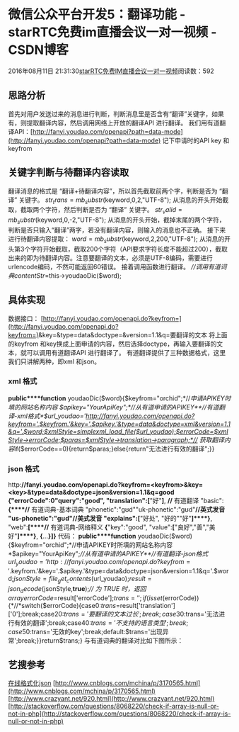 # 微信公众平台开发5：翻译功能 - starRTC免费im直播会议一对一视频 - CSDN博客
2016年08月11日 21:31:30[starRTC免费IM直播会议一对一视频](https://me.csdn.net/elesos)阅读数：592
## 思路分析
首先对用户发送过来的消息进行判断，判断消息里是否含有“翻译”关键字，如果有，则提取翻译内容，然后调用网络上开放的翻译API 进行翻译。
我们用有道翻译API：[http://fanyi.youdao.com/openapi?path=data-mode](http://fanyi.youdao.com/openapi?path=data-mode)
记下申请时的API key 和keyfrom
## 关键字判断与待翻译内容读取
翻译消息的格式是 “翻译+待翻译内容”，所以首先截取前两个字，判断是否为 “翻译” 关键字。
$str_trans=mb_substr($keyword,0,2,"UTF-8");
从消息的开头开始截取，截取两个字符，然后判断是否为 “翻译” 关键字。
$str_valid=mb_substr($keyword,0,-2,"UTF-8");
从消息的开头开始，截掉末尾的两个字符，判断是否只输入“翻译”两字，若没有翻译内容，则输入的消息也不正确。
接下来进行待翻译内容提取：
$word=mb_substr($keyword,2,200,"UTF-8");
从消息的开头第3个字符开始截取，截取200个字符（API要求字符长度不能超过200），截取出来的即为待翻译内容。注意要翻译的文本，必须是UTF-8编码，需要进行urlencode编码，不然可能返回60错误。
接着调用函数进行翻译。
*//调用有道词典*$contentStr=$this->youdaoDic($word);
## 具体实现
数据接口：
[http://fanyi.youdao.com/openapi.do?keyfrom=](http://fanyi.youdao.com/openapi.do?keyfrom=)<keyfrom>&key=<key>&type=data&doctype=<doctype>&version=1.1&q=要翻译的文本
将上面的keyfrom 和key换成上面申请的内容，然后选择doctype，再输入要翻译的文本，就可以调用有道翻译API 进行翻译了。
有道翻译提供了三种数据格式，这里我们只讲解两种，即xml 和json。
### xml 格式
**public****function** youdaoDic($word){$keyfrom="orchid";*//*申请APIKEY时填的网站名称内容    $apikey="YourApiKey";*//从有道申请的APIKEY**//有道翻译-xml格式*$url_youdao='http://fanyi.youdao.com/openapi.do?keyfrom='.$keyfrom.'&key='.$apikey.'&type=data&doctype=xml&version=1.1&q='.$word;$xmlStyle=simplexml_load_file($url_youdao);$errorCode=$xmlStyle->errorCode;$paras=$xmlStyle->translation->paragraph;*// 获取翻译内容*if($errorCode==0){return$paras;}else{return"无法进行有效的翻译";}}
### json 格式
http:**//**fanyi.youdao.com**/**openapi.do?keyfrom=**<**keyfrom**>&**key=**<**key**>&**type=data**&**doctype=json**&**version=1.1**&**q=good
**{**"errorCode":0"query":"good",
    "translation":**[**"好"**]**, **//** 有道翻译
    "basic":**{****//** 有道词典-基本词典
        "phonetic":"gʊd""uk-phonetic":"gʊd"**//**英式发音
        "us-phonetic":"ɡʊd"**//**美式发音
        "explains":**[**"好处",
            "好的""好"**]****}**,
    "web":**[****//** 有道词典-网络释义
        **{**"key":"good",
            "value":**[**"良好","善","美好"**]****}**,
        **{**...**}****]****}**
代码：
**public****function** youdaoDic($word){$keyfrom="orchid";*//申请APIKEY时所填的网站名称内容*$apikey="YourApiKey";*//从有道申请的APIKEY**//有道翻译-json格式*$url_youdao='http://fanyi.youdao.com/openapi.do?keyfrom='.$keyfrom.'&key='.$apikey.'&type=data&doctype=json&version=1.1&q='.$word;$jsonStyle=file_get_contents($url_youdao);$result=json_decode($jsonStyle,**true**);*// 为 TRUE 时，返回 array*$errorCode=$result['errorCode'];$trans='';if(isset($errorCode)){*//*switch($errorCode){case0:$trans=$result['translation']['0'];break;case20:$trans='要翻译的文本过长';break;case30:$trans='无法进行有效的翻译';break;case40:$trans='不支持的语言类型';break;case50:$trans='无效的key';break;default:$trans='出现异常';break;}}return$trans;}
与有道词典的翻译对比如下图所示：

## 艺搜参考
[在线格式化json](http://tool.oschina.net/codeformat/json)
[http://www.cnblogs.com/mchina/p/3170565.html](http://www.cnblogs.com/mchina/p/3170565.html)
[http://www.crazyant.net/920.html](http://www.crazyant.net/920.html)
[http://stackoverflow.com/questions/8068220/check-if-array-is-null-or-not-in-php](http://stackoverflow.com/questions/8068220/check-if-array-is-null-or-not-in-php)
